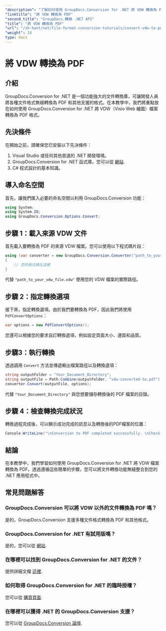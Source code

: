```yaml
---
"description": "了解如何使用 GroupDocs.Conversion for .NET 將 VDW 轉換為 PDF。按照我們的逐步教程，實現無縫整合。"
"linktitle": "將 VDW 轉換為 PDF"
"second_title": "GroupDocs.轉換 .NET API"
"title": "將 VDW 轉換為 PDF"
"url": "/zh-hant/net/file-format-conversion-tutorials/convert-vdw-to-pdf/"
"weight": 24
type: docs
---
```

# 將 VDW 轉換為 PDF

## 介紹
GroupDocs.Conversion for .NET 是一個功能強大的文件轉換庫，可讓開發人員將各種文件格式無縫轉換為 PDF 和其他支援的格式。在本教學中，我們將重點放在如何使用 GroupDocs.Conversion for .NET 將 VDW（Visio Web 繪圖）檔案轉換為 PDF 格式。
## 先決條件
在開始之前，請確保您已安裝以下先決條件：
1. Visual Studio 或任何其他首選的 .NET 開發環境。
2. GroupDocs.Conversion for .NET 函式庫。您可以從 [網站](https://releases。groupdocs.com/conversion/net/).
3. C# 程式設計的基本知識。

## 導入命名空間
首先，讓我們匯入必要的命名空間以利用 GroupDocs.Conversion 功能：
```csharp
using System;
using System.IO;
using GroupDocs.Conversion.Options.Convert;
```
## 步驟 1：載入來源 VDW 文件
首先載入要轉換為 PDF 的來源 VDW 檔案。您可以使用以下程式碼片段：
```csharp
using (var converter = new GroupDocs.Conversion.Converter("path_to_your_vdw_file.vdw"))
{
    // 您的程式碼在這裡
}
```
代替 `"path_to_your_vdw_file.vdw"` 使用您的 VDW 檔案的實際路徑。
## 步驟 2：指定轉換選項
接下來，指定轉換選項。由於我們要轉換為 PDF，因此我們將使用 `PdfConvertOptions`：
```csharp
var options = new PdfConvertOptions();
```
您還可以根據您的要求自訂轉換選項，例如設定頁面大小、邊距和品質。
## 步驟3：執行轉換
透過調用 `Convert` 方法並傳遞輸出檔案路徑以及轉換選項：
```csharp
string outputFolder = "Your_Document_Directory";
string outputFile = Path.Combine(outputFolder, "vdw-converted-to.pdf");
converter.Convert(outputFile, options);
```
代替 `"Your_Document_Directory"` 與您想要儲存轉換後的 PDF 檔案的目錄。
## 步驟 4：檢查轉換完成狀況
轉換過程完成後，可以顯示成功完成的訊息以及轉換後的PDF檔案的位置：
```csharp
Console.WriteLine("\nConversion to PDF completed successfully. \nCheck output in {0}", outputFolder);
```

## 結論
在本教學中，我們學習如何使用 GroupDocs.Conversion for .NET 將 VDW 檔案轉換為 PDF。透過遵循這些簡單的步驟，您可以將文件轉換功能無縫整合到您的 .NET 應用程式中。
## 常見問題解答
### GroupDocs.Conversion 可以將 VDW 以外的文件轉換為 PDF 嗎？
是的，GroupDocs.Conversion 支援多種文件格式轉換為 PDF 和其他格式。
### GroupDocs.Conversion for .NET 有試用版嗎？
是的，您可以從 [網站](https://releases。groupdocs.com/).
### 在哪裡可以找到 GroupDocs.Conversion for .NET 的文件？
提供詳細文檔 [這裡](https://tutorials。groupdocs.com/conversion/net/).
### 如何取得 GroupDocs.Conversion for .NET 的臨時授權？
您可以從 [購買頁面](https://purchase。groupdocs.com/temporary-license/).
### 在哪裡可以獲得 .NET 的 GroupDocs.Conversion 支援？
您可以從 [GroupDocs.Conversion 論壇](https://forum。groupdocs.com/c/conversion/11).